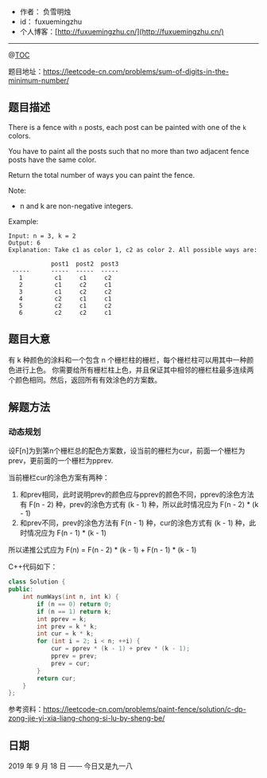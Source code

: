 
- 作者：    负雪明烛
- id：      fuxuemingzhu
- 个人博客：[http://fuxuemingzhu.cn/](http://fuxuemingzhu.cn/)

---
@[TOC](目录)


题目地址：https://leetcode-cn.com/problems/sum-of-digits-in-the-minimum-number/

## 题目描述

There is a fence with `n` posts, each post can be painted with one of the `k` colors.

You have to paint all the posts such that no more than two adjacent fence posts have the same color.

Return the total number of ways you can paint the fence.

Note:

- n and k are non-negative integers.

Example:

    Input: n = 3, k = 2
    Output: 6
    Explanation: Take c1 as color 1, c2 as color 2. All possible ways are:
    
                post1  post2  post3      
     -----      -----  -----  -----       
       1         c1     c1     c2 
       2         c1     c2     c1 
       3         c1     c2     c2 
       4         c2     c1     c1  
       5         c2     c1     c2
       6         c2     c2     c1


## 题目大意

有 k 种颜色的涂料和一个包含 n 个栅栏柱的栅栏，每个栅栏柱可以用其中一种颜色进行上色。
你需要给所有栅栏柱上色，并且保证其中相邻的栅栏柱最多连续两个颜色相同。然后，返回所有有效涂色的方案数。


## 解题方法

### 动态规划

设F[n]为到第n个栅栏总的配色方案数，设当前的栅栏为cur，前面一个栅栏为prev，更前面的一个栅栏为pprev. 

当前栅栏cur的涂色方案有两种：

1. 和prev相同，此时说明prev的颜色应与pprev的颜色不同，pprev的涂色方法有 F(n - 2) 种，prev的涂色方式有 (k - 1) 种，所以此时情况应为 F(n - 2) * (k - 1)
1. 和prev不同，prev的涂色方法有 F(n - 1) 种，cur的涂色方式有 (k - 1) 种，此时情况应为 F(n - 1) * (k - 1)

所以递推公式应为 F(n) = F(n - 2) * (k - 1) + F(n - 1) * (k - 1)


C++代码如下：

```cpp
class Solution {
public:
    int numWays(int n, int k) {
        if (n == 0) return 0;
        if (n == 1) return k;
        int pprev = k;
        int prev = k * k;
        int cur = k * k;
        for (int i = 2; i < n; ++i) {
            cur = pprev * (k - 1) + prev * (k - 1);
            pprev = prev;
            prev = cur;
        }
        return cur;
    }
};
```

参考资料：https://leetcode-cn.com/problems/paint-fence/solution/c-dp-zong-jie-yi-xia-liang-chong-si-lu-by-sheng-be/

## 日期

2019 年 9 月 18 日 —— 今日又是九一八


  [1]: https://blog.csdn.net/fuxuemingzhu/article/details/100977773
